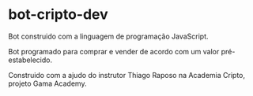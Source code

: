 # bot-cripto-dev
Bot construido com a linguagem de programação JavaScript.

Bot programado para comprar e vender de acordo com um valor pré-estabelecido.

Construido com a ajudo do instrutor Thiago Raposo na Academia Cripto,<br> projeto Gama Academy.
